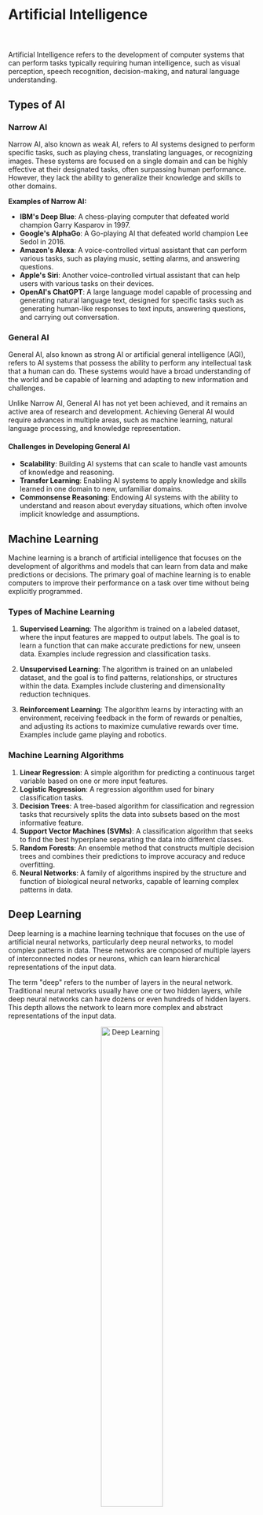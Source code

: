 # Artificial Intelligence

<html><header><link rel="stylesheet" href="https://andrewaltimit.github.io/Documentation/style.css"></header></html>

Artificial Intelligence refers to the development of computer systems that can perform tasks typically requiring human intelligence, such as visual perception, speech recognition, decision-making, and natural language understanding.

## Types of AI

### Narrow AI

Narrow AI, also known as weak AI, refers to AI systems designed to perform specific tasks, such as playing chess, translating languages, or recognizing images. These systems are focused on a single domain and can be highly effective at their designated tasks, often surpassing human performance. However, they lack the ability to generalize their knowledge and skills to other domains.

**Examples of Narrow AI:**

- **IBM's Deep Blue**: A chess-playing computer that defeated world champion Garry Kasparov in 1997.
- **Google's AlphaGo**: A Go-playing AI that defeated world champion Lee Sedol in 2016.
- **Amazon's Alexa**: A voice-controlled virtual assistant that can perform various tasks, such as playing music, setting alarms, and answering questions.
- **Apple's Siri**: Another voice-controlled virtual assistant that can help users with various tasks on their devices.
- **OpenAI's ChatGPT**: A large language model capable of processing and generating natural language text, designed for specific tasks such as generating human-like responses to text inputs, answering questions, and carrying out conversation.

### General AI

General AI, also known as strong AI or artificial general intelligence (AGI), refers to AI systems that possess the ability to perform any intellectual task that a human can do. These systems would have a broad understanding of the world and be capable of learning and adapting to new information and challenges.

Unlike Narrow AI, General AI has not yet been achieved, and it remains an active area of research and development. Achieving General AI would require advances in multiple areas, such as machine learning, natural language processing, and knowledge representation.

#### Challenges in Developing General AI

- **Scalability**: Building AI systems that can scale to handle vast amounts of knowledge and reasoning.
- **Transfer Learning**: Enabling AI systems to apply knowledge and skills learned in one domain to new, unfamiliar domains.
- **Commonsense Reasoning**: Endowing AI systems with the ability to understand and reason about everyday situations, which often involve implicit knowledge and assumptions.

## Machine Learning

Machine learning is a branch of artificial intelligence that focuses on the development of algorithms and models that can learn from data and make predictions or decisions. The primary goal of machine learning is to enable computers to improve their performance on a task over time without being explicitly programmed.

### Types of Machine Learning

1. **Supervised Learning**: The algorithm is trained on a labeled dataset, where the input features are mapped to output labels. The goal is to learn a function that can make accurate predictions for new, unseen data. Examples include regression and classification tasks.

2. **Unsupervised Learning**: The algorithm is trained on an unlabeled dataset, and the goal is to find patterns, relationships, or structures within the data. Examples include clustering and dimensionality reduction techniques.

3. **Reinforcement Learning**: The algorithm learns by interacting with an environment, receiving feedback in the form of rewards or penalties, and adjusting its actions to maximize cumulative rewards over time. Examples include game playing and robotics.

### Machine Learning Algorithms

1. **Linear Regression**: A simple algorithm for predicting a continuous target variable based on one or more input features.
2. **Logistic Regression**: A regression algorithm used for binary classification tasks.
3. **Decision Trees**: A tree-based algorithm for classification and regression tasks that recursively splits the data into subsets based on the most informative feature.
4. **Support Vector Machines (SVMs)**: A classification algorithm that seeks to find the best hyperplane separating the data into different classes.
5. **Random Forests**: An ensemble method that constructs multiple decision trees and combines their predictions to improve accuracy and reduce overfitting.
6. **Neural Networks**: A family of algorithms inspired by the structure and function of biological neural networks, capable of learning complex patterns in data.

## Deep Learning

Deep learning is a machine learning technique that focuses on the use of artificial neural networks, particularly deep neural networks, to model complex patterns in data. These networks are composed of multiple layers of interconnected nodes or neurons, which can learn hierarchical representations of the input data.

The term "deep" refers to the number of layers in the neural network. Traditional neural networks usually have one or two hidden layers, while deep neural networks can have dozens or even hundreds of hidden layers. This depth allows the network to learn more complex and abstract representations of the input data.

<p align="center">
<a href="https://andrewaltimit.github.io/Documentation/images/AI-ML-DL.svg">
<img src="https://andrewaltimit.github.io/Documentation/images/AI-ML-DL.svg" alt="Deep Learning" width="50%" height="50%" align="middle">
</a>
</p>

### Common Deep Learning Architectures

Here are some of the most widely used deep learning architectures:

- **Convolutional Neural Networks (CNNs)**: These networks are primarily used for image recognition and classification tasks. They consist of convolutional, pooling, and fully connected layers to learn spatial hierarchies of features.

- **Recurrent Neural Networks (RNNs)**: RNNs are used for sequential data, such as time-series or natural language processing tasks. They have connections that loop back on themselves, allowing them to maintain a hidden state that can capture information from previous time steps.

- **Long Short-Term Memory (LSTM) networks**: LSTM networks are a type of RNN designed to address the vanishing gradient problem, which can occur when training deep RNNs. They use a gating mechanism to selectively remember or forget information over long sequences.

- **Transformer models**: Transformers have recently become popular for natural language processing tasks due to their ability to handle long-range dependencies and parallelize computations. They use self-attention mechanisms to process input sequences in parallel rather than sequentially, as RNNs do.

## Natural Language Processing

Natural Language Processing involves the development of algorithms and models that can handle, analyze, and generate human language in the form of text or speech. The goal of NLP is to enable computers to perform tasks that involve natural language understanding and generation, such as machine translation, sentiment analysis, and question-answering systems.

### NLP Techniques

- **Tokenization**: The process of breaking text into words, phrases, or other meaningful elements called tokens.
- **Stemming and Lemmatization**: Techniques used to reduce words to their root or base form, which helps in consolidating similar words and reducing the vocabulary size.
- **Part-of-Speech Tagging**: The process of assigning grammatical categories, such as nouns, verbs, and adjectives, to each word in a text.
- **Named Entity Recognition**: The task of identifying and classifying entities in text, such as people, organizations, and locations.
- **Syntactic Parsing**: The process of analyzing the grammatical structure of a sentence to determine its constituents and their relationships.
- **Semantic Analysis**: The process of understanding the meaning of sentences by identifying the relationships between words, phrases, and concepts.

### Common NLP Architectures

- **Bag-of-Words**: A simple representation of text that ignores word order and focuses on word frequency.
- **TF-IDF**: A statistical measure that evaluates the importance of a word in a document, taking into account its frequency in the document and the entire corpus.
- **Word Embeddings**: Dense vector representations that capture the semantic meaning of words in a continuous space, such as Word2Vec and GloVe.
- **Recurrent Neural Networks (RNNs)**: Neural networks designed for processing sequences of data, which are particularly useful for NLP tasks that involve time-dependent or sequential data.
- **Transformer Models**: A recent architecture that has achieved state-of-the-art performance on various NLP tasks by using self-attention mechanisms and parallel computations, such as BERT, GPT, and T5.
